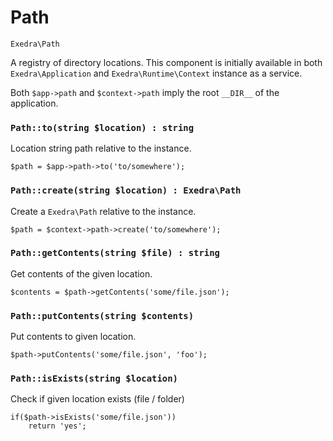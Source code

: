 # Path
`Exedra\Path`

A registry of directory locations. This component is initially available in both `Exedra\Application` and `Exedra\Runtime\Context` instance as a service.

Both `$app->path` and `$context->path` imply the root `__DIR__` of the application.

### `Path::to(string $location) : string`
Location string path relative to the instance.
```
$path = $app->path->to('to/somewhere');
```

### `Path::create(string $location) : Exedra\Path`
Create a `Exedra\Path` relative to the instance.
```
$path = $context->path->create('to/somewhere');
```

### `Path::getContents(string $file) : string`
Get contents of the given location.
```
$contents = $path->getContents('some/file.json');
```

### `Path::putContents(string $contents)`
Put contents to given location.
```
$path->putContents('some/file.json', 'foo');
```

### `Path::isExists(string $location)`
Check if given location exists (file / folder)
```
if($path->isExists('some/file.json'))
    return 'yes';
```